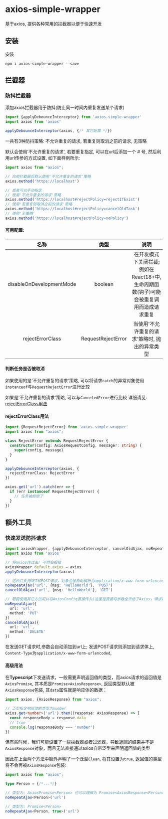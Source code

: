# axios-simple-wrapper

基于axios, 提供各种常用的拦截器以便于快速开发

## 安装

安装
```shell
npm i axios-simple-wrapper --save
```

## 拦截器
### 防抖拦截器
添加axios拦截器用于防抖(防止同一时间内重复发送某个请求)
```typescript
import {applyDebounceInterceptor} from 'axios-simple-wrapper'
import axios from 'axios'

applyDebounceInterceptor(axios, {/* 其它配置 */})
```
一共有3种防抖策略: 不允许重复的请求, 若重复则取消之前的请求, 无策略

默认会使用'不允许重复的请求', 若要重复指定, 可以在url后添加一个 *#* 号, 然后利用url传参的方式设置, 如下面样例所示:
```typescript
import axios from "axios";

// 应用拦截器后默认使用'不允许重复的请求'策略
axios.method('https://localhost')

// 或者可以手动指定
// 使用'不允许重复的请求'策略
axios.method('https://localhost#rejectPolicy=rejectIfExist')
// 使用'若重复则取消之前的请求'策略
axios.method('https://localhost#rejectPolicy=cancelOldTask')
// 使用'无策略'
axios.method('https://localhost#rejectPolicy=noPolicy')
```

#### 可用配置:

|            名称            |         类型         |                         说明                          |
|:------------------------:|:------------------:|:---------------------------------------------------:|
| disableOnDevelopmentMode |      boolean       | 在开发模式下关闭拦截; 例如在React18+中, 生命周期函数(钩子)可能会被重复调用而造成请求重复 |
|     rejectErrorClass     | RequestRejectError |              当使用'不允许重复的请求'策略时, 抛出的异常类型              |

#### 判断任务是否被取消
如果使用的是'不允许重复的请求'策略, 可以将请求`catch`的异常对象使用`instanceof`与`RequestRejectError`进行比较

如果是'不允许重复的请求'策略, 可以与`CanceledError`进行比较
详细请见: [rejectErrorClass用法](#usageOfRejectErrorClass)


<h4 id="usageOfRejectErrorClass">rejectErrorClass用法</h4>

```typescript
import {RequestRejectError} from 'axios-simple-wrapper'
import axios from "axios";

class RejectError extends RequestRejectError {
  constructor(config: AxiosRequestConfig, message?: string) {
    super(config, message)
  }
}

applyDebounceInterceptor(axios, {
  rejectErrorClass: RejectError
})

axios.get('url').catch(err => {
  if (err instanceof RequestRejectError) {
    // 任务被拒绝了
  }
})
```

## 额外工具
### 快速发送防抖请求

```typescript
import axiosWrapper, {applyDebounceInterceptor, cancelOldAjax, noRepeatAjax} from 'axios-simple-wrapper'
import axios from 'axios'

// 将axios传过去! 不然会报错
axiosWrapper.default.axios = axios
applyDebounceInterceptor(axios)

// 这种只支持GET和POST请求，对象会被自动解析为application/x-www-form-urlencoded格式
noRepeatAjax('url', {msg: 'HelloWorld'}, 'POST')
cancelOldAjax('url', {msg: 'HelloWorld'}, 'GET')

// 若要使用其它方法可以将AxiosConfig直接传入(这里是直接将参数全丢给了Axios，请求数据需要自己处理，但拦截器仍然有效)
noRepeatAjax({
  url: 'url',
  method: 'PUT'
})
cancelOldAjax({
  url: 'url',
  method: 'DELETE'
})
```
在发送GET请求时,参数会自动添加到url上; 发送POST请求则添加到请求体上, `Content-Type`为`application/x-www-form-urlencoded`,

#### 高级用法
在**Typescript**下发送请求，一般需要声明返回值的类型，而axios请求的返回值是`AxiosPromise`, 其本质是`Promise<AxiosResponse>`, 
返回类型默认被`AxiosResponse`包装, 其`data`属性就是响应体的数据：

```typescript
import axios, {AxiosResponse} from "axios";

// 泛型指定响应体的类型为number
axios.get<number>('url').then((response: AxiosResponse) => {
  const responseBody = response.data
  // true
  console.log(responseBody === 'number')
})
```

但有些时候，我们可能设置了一些拦截器或者过滤器，导致返回的结果并不是`AxiosResponse`对象，而且无法直接通过axios自带泛型来声明返回值的类型

因此在上面两个方法中额外声明了一个泛型`Clean`, 将其设置为`true`, 返回值的类型将不会再被`AxiosResponse`包装:

```typescript
import axios from "axios";

type Person = {/*...*/}

// 类型为: AxiosPromise<Person> 也可以理解为 Promise<AxiosResponse<Person>>
noRepeatAjax<Person>('url')

// 类型为: Promise<Person>
noRepeatAjax<Person, true>('url')

```
